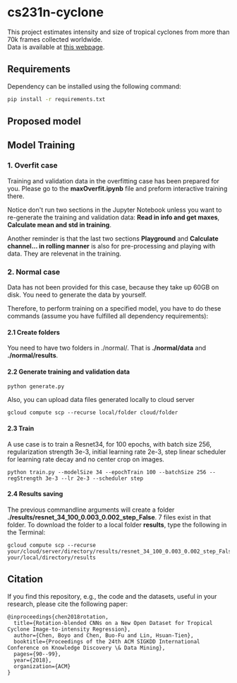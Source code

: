 # cs231n-cyclone

This project estimates intensity and size of tropical cyclones from more than 70k frames collected worldwide.<br>
Data is available at [this webpage](https://www.csie.ntu.edu.tw/~htlin/program/TCIR/).


## Requirements

Dependency can be installed using the following command:
```bash
pip install -r requirements.txt
```

## Proposed model

## Model Training

### 1. Overfit case
Training and validation data in the overfitting case has been prepared for you. Please go to the **maxOverfit.ipynb** file and preform interactive training there.

Notice don't run two sections in the Jupyter Notebook unless you want to re-generate the training and validation data: **Read in info and get maxes**, **Calculate mean and std in training**.

Another reminder is that the last two sections **Playground** and **Calculate channel... in rolling manner** is also for pre-processing and playing with data. They are relevenat in the training.

### 2. Normal case
Data has not been provided for this case, because they take up 60GB on disk. You need to generate the data by yourself.

Therefore, to perform training on a specified model, you have to do these commands (assume you have fulfilled all dependency requirements):

#### 2.1 Create folders
You need to have two folders in ./normal/. That is **./normal/data** and **./normal/results**.

#### 2.2 Generate training and validation data
```
python generate.py
```

Also, you can upload data files generated locally to cloud server

```
gcloud compute scp --recurse local/folder cloud/folder
```
#### 2.3 Train

A use case is to train a Resnet34, for 100 epochs, with batch size 256, regularization strength 3e-3, initial learning rate 2e-3, step linear scheduler for learning rate decay and no center crop on images.
```
python train.py --modelSize 34 --epochTrain 100 --batchSize 256 --regStrength 3e-3 --lr 2e-3 --scheduler step
```

#### 2.4 Results saving
The previous commandline arguments will create a folder **./results/resnet_34_100_0.003_0.002_step_False**. 7 files exist in that folder. To download the folder to a local folder **results**, type the following in the Terminal:

```
gcloud compute scp --recurse your/cloud/server/directory/results/resnet_34_100_0.003_0.002_step_False your/local/directory/results
```

## Citation

If you find this repository, e.g., the code and the datasets, useful in your research, please cite the following paper:
```
@inproceedings{chen2018rotation,
  title={Rotation-blended CNNs on a New Open Dataset for Tropical Cyclone Image-to-intensity Regression},
  author={Chen, Boyo and Chen, Buo-Fu and Lin, Hsuan-Tien},
  booktitle={Proceedings of the 24th ACM SIGKDD International Conference on Knowledge Discovery \& Data Mining},
  pages={90--99},
  year={2018},
  organization={ACM}
}
```
